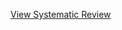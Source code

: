 [View Systematic Review](./Efficacy%20of%20Psilocybin%20Assisted%20Interventions%20for%20Psychological%20Disorders%20in%20Patients%20with%20Life%20Threatening%20Illness-%20A%20Systematic%20Review%20of%20Clinical%20Trials.pdf)

